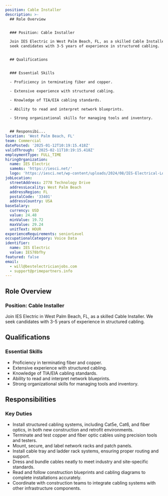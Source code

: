 ```yaml
---
position: Cable Installer
description: >-
  ## Role Overview


  ### Position: Cable Installer

  Join IES Electric in West Palm Beach, FL, as a skilled Cable Installer. We
  seek candidates with 3-5 years of experience in structured cabling.


  ## Qualifications


  ### Essential Skills

  - Proficiency in terminating fiber and copper.

  - Extensive experience with structured cabling.

  - Knowledge of TIA/EIA cabling standards.

  - Ability to read and interpret network blueprints.

  - Strong organizational skills for managing tools and inventory.


  ## Responsibi...
location: 'West Palm Beach, FL'
team: Commercial
datePosted: '2025-01-12T10:19:15.418Z'
validThrough: '2025-02-11T10:19:15.418Z'
employmentType: FULL_TIME
hiringOrganization:
  name: IES Electric
  sameAs: 'https://iesci.net/'
  logo: 'https://iesci.net/wp-content/uploads/2024/08/IES-Electrical-Logo-color.png'
jobLocation:
  streetAddress: 2778 Technology Drive
  addressLocality: West Palm Beach
  addressRegion: FL
  postalCode: '33401'
  addressCountry: USA
baseSalary:
  currency: USD
  value: 24.48
  minValue: 19.72
  maxValue: 29.24
  unitText: HOUR
experienceRequirements: seniorLevel
occupationalCategory: Voice Data
identifier:
  name: IES Electric
  value: IES78bfhy
featured: false
email:
  - will@bestelectricianjobs.com
  - support@primepartners.info
---
```




## Role Overview

### Position: Cable Installer
Join IES Electric in West Palm Beach, FL, as a skilled Cable Installer. We seek candidates with 3-5 years of experience in structured cabling.

## Qualifications

### Essential Skills
- Proficiency in terminating fiber and copper.
- Extensive experience with structured cabling.
- Knowledge of TIA/EIA cabling standards.
- Ability to read and interpret network blueprints.
- Strong organizational skills for managing tools and inventory.

## Responsibilities

### Key Duties
- Install structured cabling systems, including Cat5e, Cat6, and fiber optics, in both new construction and retrofit environments.
- Terminate and test copper and fiber optic cables using precision tools and testers.
- Mount, secure, and label network racks and patch panels.
- Install cable tray and ladder rack systems, ensuring proper routing and support.
- Dress and bundle cables neatly to meet industry and site-specific standards.
- Read and follow construction blueprints and cabling diagrams to complete installations accurately.
- Coordinate with construction teams to integrate cabling systems with other infrastructure components.